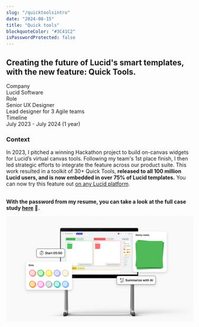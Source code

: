 ```yaml
---
slug: "/quicktoolsintro"
date: "2024-08-15"
title: "Quick tools"
blockquoteColor: "#3C41C2"
isPasswordProtected: false
---
```


## Creating the future of Lucid's smart templates, with the new feature: Quick Tools. 

<div class="info-container">
    <div class="info-block">
        <div class="info-title">Company</div>
        Lucid Software
    </div>
    <div class="info-block">
        <div class="info-title">Role</div>
         Senior UX Designer
         <br>
         Lead designer for 3 Agile teams
    </div>
    <div class="info-block">
        <div class="info-title">Timeline</div>
        July 2023 - July 2024 (1 year) 
    </div>
</div>


### Context
In 2023, I pitched a winning Hackathon project to build on-canvas widgets for Lucid’s virtual canvas tools. Following my team's 1st place finish, I then led strategic efforts to integrate the feature across our product suite. This work resulted in a toolkit of 30+ Quick Tools, **released to all 100 million Lucid users, and is now embedded in over 75% of Lucid templates.** You can now try this feature out [on any Lucid platform](https://x.com/LucidSoftware/status/1804213038121115850?lang=en). 
<br>
<br>

**With the password from my resume, you can take a look at the full case study [here](/quicktools#content) 🔐.**

![Hero image of quick tools](../src/images/quicktools/Splash.png)